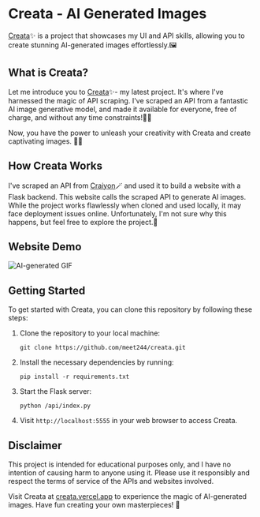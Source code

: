 
# Creata - AI Generated Images

[Creata](https://creata.vercel.app/)✨ is a project that showcases my UI and API skills, allowing you to create stunning AI-generated images effortlessly.🖼️

## What is Creata?

Let me introduce you to [Creata](https://creata.vercel.app/)✨- my latest project. It's where I've harnessed the magic of API scraping. I've scraped an API from a fantastic AI image generative model, and made it available for everyone, free of charge, and without any time constraints!🔮📸

Now, you have the power to unleash your creativity with Creata and create captivating images. 🎨💥

## How Creata Works

I've scraped an API from [Craiyon](https://craiyon.com)🪄 and used it to build a website with a Flask backend. This website calls the scraped API to generate AI images. While the project works flawlessly when cloned and used locally, it may face deployment issues online. Unfortunately, I'm not sure why this happens, but feel free to explore the project.🤔

## Website Demo

![AI-generated GIF](example.gif)

## Getting Started

To get started with Creata, you can clone this repository by following these steps:

1. Clone the repository to your local machine:
   ```
   git clone https://github.com/meet244/creata.git
   ```

2. Install the necessary dependencies by running:
   ```
   pip install -r requirements.txt
   ```

3. Start the Flask server:
   ```
   python /api/index.py
   ```

4. Visit `http://localhost:5555` in your web browser to access Creata.

## Disclaimer

This project is intended for educational purposes only, and I have no intention of causing harm to anyone using it. Please use it responsibly and respect the terms of service of the APIs and websites involved.

Visit Creata at [creata.vercel.app](https://creata.vercel.app) to experience the magic of AI-generated images. Have fun creating your own masterpieces! 🌟